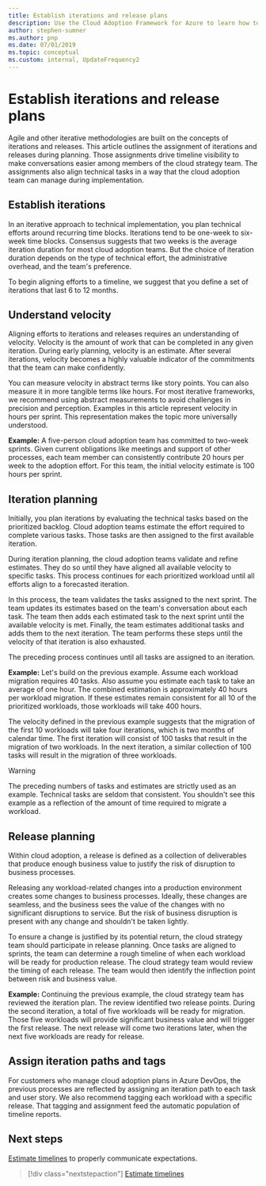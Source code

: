 ```yaml
---
title: Establish iterations and release plans
description: Use the Cloud Adoption Framework for Azure to learn how to define iterations and release plans to help you manage your implementation.
author: stephen-sumner
ms.author: pnp
ms.date: 07/01/2019
ms.topic: conceptual
ms.custom: internal, UpdateFrequency2
---
```


# Establish iterations and release plans

Agile and other iterative methodologies are built on the concepts of iterations and releases. This article outlines the assignment of iterations and releases during planning. Those assignments drive timeline visibility to make conversations easier among members of the cloud strategy team. The assignments also align technical tasks in a way that the cloud adoption team can manage during implementation.

## Establish iterations

In an iterative approach to technical implementation, you plan technical efforts around recurring time blocks. Iterations tend to be one-week to six-week time blocks. Consensus suggests that two weeks is the average iteration duration for most cloud adoption teams. But the choice of iteration duration depends on the type of technical effort, the administrative overhead, and the team's preference.

To begin aligning efforts to a timeline, we suggest that you define a set of iterations that last 6 to 12 months.

## Understand velocity

Aligning efforts to iterations and releases requires an understanding of velocity. Velocity is the amount of work that can be completed in any given iteration. During early planning, velocity is an estimate. After several iterations, velocity becomes a highly valuable indicator of the commitments that the team can make confidently.

You can measure velocity in abstract terms like story points. You can also measure it in more tangible terms like hours. For most iterative frameworks, we recommend using abstract measurements to avoid challenges in precision and perception. Examples in this article represent velocity in hours per sprint. This representation makes the topic more universally understood.

**Example:** A five-person cloud adoption team has committed to two-week sprints. Given current obligations like meetings and support of other processes, each team member can consistently contribute 20 hours per week to the adoption effort. For this team, the initial velocity estimate is 100 hours per sprint.

## Iteration planning

Initially, you plan iterations by evaluating the technical tasks based on the prioritized backlog. Cloud adoption teams estimate the effort required to complete various tasks. Those tasks are then assigned to the first available iteration.

During iteration planning, the cloud adoption teams validate and refine estimates. They do so until they have aligned all available velocity to specific tasks. This process continues for each prioritized workload until all efforts align to a forecasted iteration.

In this process, the team validates the tasks assigned to the next sprint. The team updates its estimates based on the team's conversation about each task. The team then adds each estimated task to the next sprint until the available velocity is met. Finally, the team estimates additional tasks and adds them to the next iteration. The team performs these steps until the velocity of that iteration is also exhausted.

The preceding process continues until all tasks are assigned to an iteration.

**Example:** Let's build on the previous example. Assume each workload migration requires 40 tasks. Also assume you estimate each task to take an average of one hour. The combined estimation is approximately 40 hours per workload migration. If these estimates remain consistent for all 10 of the prioritized workloads, those workloads will take 400 hours.

The velocity defined in the previous example suggests that the migration of the first 10 workloads will take four iterations, which is two months of calendar time. The first iteration will consist of 100 tasks that result in the migration of two workloads. In the next iteration, a similar collection of 100 tasks will result in the migration of three workloads.

> [!WARNING]
> The preceding numbers of tasks and estimates are strictly used as an example. Technical tasks are seldom that consistent. You shouldn't see this example as a reflection of the amount of time required to migrate a workload.

## Release planning

Within cloud adoption, a release is defined as a collection of deliverables that produce enough business value to justify the risk of disruption to business processes.

Releasing any workload-related changes into a production environment creates some changes to business processes. Ideally, these changes are seamless, and the business sees the value of the changes with no significant disruptions to service. But the risk of business disruption is present with any change and shouldn't be taken lightly.

To ensure a change is justified by its potential return, the cloud strategy team should participate in release planning. Once tasks are aligned to sprints, the team can determine a rough timeline of when each workload will be ready for production release. The cloud strategy team would review the timing of each release. The team would then identify the inflection point between risk and business value.

**Example:** Continuing the previous example, the cloud strategy team has reviewed the iteration plan. The review identified two release points. During the second iteration, a total of five workloads will be ready for migration. Those five workloads will provide significant business value and will trigger the first release. The next release will come two iterations later, when the next five workloads are ready for release.

## Assign iteration paths and tags

For customers who manage cloud adoption plans in Azure DevOps, the previous processes are reflected by assigning an iteration path to each task and user story. We also recommend tagging each workload with a specific release. That tagging and assignment feed the automatic population of timeline reports.

## Next steps

[Estimate timelines](./timelines.md) to properly communicate expectations.

> [!div class="nextstepaction"]
> [Estimate timelines](./timelines.md)
